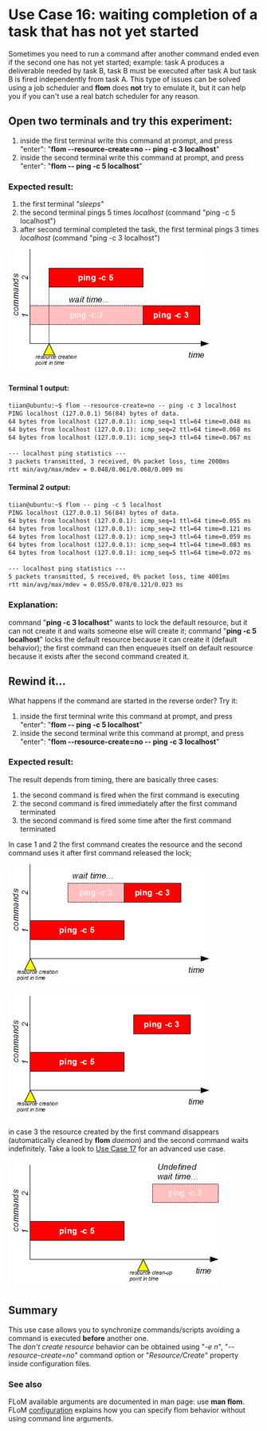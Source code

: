 # Use Case 16: waiting completion of a task that has not yet started

Sometimes you need to run a command after another command ended even if the second one has not yet started; example: task A produces a deliverable needed by task B, task B must be executed after task A but task B is fired independently from task A. This type of issues can be solved using a job scheduler and **flom** does **not** try to emulate it, but it can help you if you can't use a real batch scheduler for any reason.

## Open two terminals and try this experiment:

1. inside the first terminal write this command at prompt, and press "enter": "**flom \-\-resource-create=no \-\- ping -c 3 localhost**"
2. inside the second terminal write this command at prompt, and press "enter": "**flom \-\- ping -c 5 localhost**"

### Expected result:

1. the first terminal *"sleeps"*
2. the second terminal pings 5 times *localhost* (command "ping -c 5 localhost")
3. after second terminal completed the task, the first terminal pings 3 times *localhost* (command "ping -c 3 localhost")

![](use_case_16a.png)

#### Terminal 1 output:

    tiian@ubuntu:~$ flom --resource-create=no -- ping -c 3 localhost
    PING localhost (127.0.0.1) 56(84) bytes of data.
    64 bytes from localhost (127.0.0.1): icmp_seq=1 ttl=64 time=0.048 ms
    64 bytes from localhost (127.0.0.1): icmp_seq=2 ttl=64 time=0.068 ms
    64 bytes from localhost (127.0.0.1): icmp_seq=3 ttl=64 time=0.067 ms
    
    --- localhost ping statistics ---
    3 packets transmitted, 3 received, 0% packet loss, time 2000ms
    rtt min/avg/max/mdev = 0.048/0.061/0.068/0.009 ms

#### Terminal 2 output:

    tiian@ubuntu:~$ flom -- ping -c 5 localhost
    PING localhost (127.0.0.1) 56(84) bytes of data.
    64 bytes from localhost (127.0.0.1): icmp_seq=1 ttl=64 time=0.055 ms
    64 bytes from localhost (127.0.0.1): icmp_seq=2 ttl=64 time=0.121 ms
    64 bytes from localhost (127.0.0.1): icmp_seq=3 ttl=64 time=0.059 ms
    64 bytes from localhost (127.0.0.1): icmp_seq=4 ttl=64 time=0.083 ms
    64 bytes from localhost (127.0.0.1): icmp_seq=5 ttl=64 time=0.072 ms
    
    --- localhost ping statistics ---
    5 packets transmitted, 5 received, 0% packet loss, time 4001ms
    rtt min/avg/max/mdev = 0.055/0.078/0.121/0.023 ms

### Explanation:
command "**ping -c 3 localhost**" wants to lock the default resource, but it can not create it and waits someone else will create it; command "**ping -c 5 localhost**" locks the default resource because it can create it (default behavior); the first command can then enqueues itself on default resource because it exists after the second command created it.

## Rewind it...

What happens if the command are started in the reverse order? Try it:

1. inside the first terminal write this command at prompt, and press "enter": "**flom \-\- ping -c 5 localhost**"
2. inside the second terminal write this command at prompt, and press "enter": "**flom \-\-resource-create=no \-\- ping -c 3 localhost**"

### Expected result:

The result depends from timing, there are basically three cases:

1. the second command is fired when the first command is executing
2. the second command is fired immediately after the first command terminated
3. the second command is fired some time after the first command terminated

In case 1 and 2 the first command creates the resource and the second command uses it after first command released the lock; 

![](use_case_16b.png)

![](use_case_16c.png)

in case 3 the resource created by the first command disappears (automatically cleaned by **flom** *daemon*) and the second command waits indefinitely. Take a look to [Use Case 17](Use_Case_17.md) for an advanced use case.

![](use_case_16d_17a.png)

## Summary
This use case allows you to synchronize commands/scripts avoiding a command is executed **before** another one.   
The *don't create resource* behavior can be obtained using "*-e n*", "*\-\-resource-create=no*" command option or "*Resource/Create*" property inside configuration files.

### See also
FLoM available arguments are documented in man page: use **man flom**.   
FLoM [configuration](../Configuration.md) explains how you can specify flom behavior without using command line arguments.
